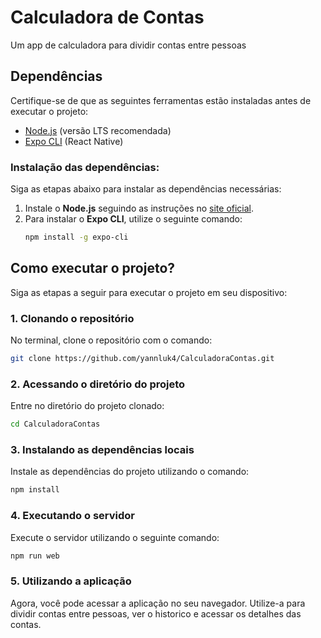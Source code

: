 # Calculadora de Contas

Um app de calculadora para dividir contas entre pessoas

## Dependências

Certifique-se de que as seguintes ferramentas estão instaladas antes de executar o projeto:

- [Node.js](https://nodejs.org/) (versão LTS recomendada)
- [Expo CLI](https://docs.expo.dev/workflow/expo-cli/) (React Native)

### Instalação das dependências:

Siga as etapas abaixo para instalar as dependências necessárias:

1. Instale o **Node.js** seguindo as instruções no [site oficial](https://nodejs.org/).
2. Para instalar o **Expo CLI**, utilize o seguinte comando:
   ```bash
   npm install -g expo-cli
   ```

## Como executar o projeto?

Siga as etapas a seguir para executar o projeto em seu dispositivo:

### 1. Clonando o repositório
No terminal, clone o repositório com o comando:
```bash
git clone https://github.com/yannluk4/CalculadoraContas.git
```

### 2. Acessando o diretório do projeto
Entre no diretório do projeto clonado:
```bash
cd CalculadoraContas
```

### 3. Instalando as dependências locais
Instale as dependências do projeto utilizando o comando:
```bash
npm install
```

### 4. Executando o servidor
Execute o servidor utilizando o seguinte comando:
```bash
npm run web
```

### 5. Utilizando a aplicação
Agora, você pode acessar a aplicação no seu navegador. Utilize-a para dividir contas entre pessoas, ver o historico e acessar os detalhes das contas.

